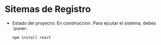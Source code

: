 <h1>Sitemas de Registro</h1>

- Estado del proyecro: En construccion.
  Para ejcutar el sistema, debes ´poner:
  
  ```npm install react```

